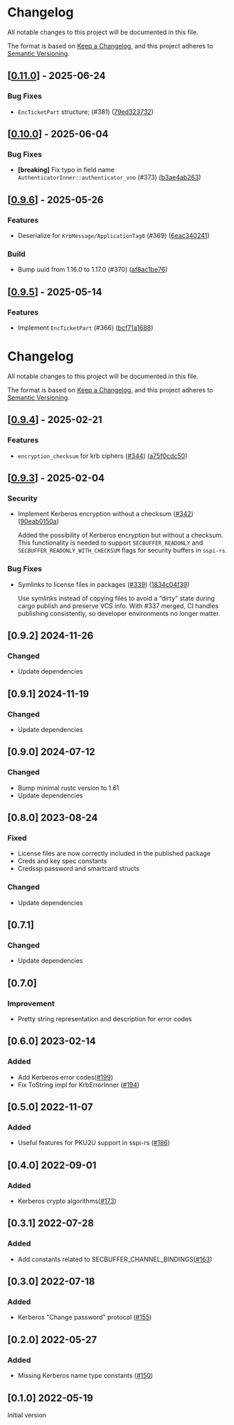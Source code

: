 # Changelog

All notable changes to this project will be documented in this file.

The format is based on [Keep a Changelog](https://keepachangelog.com/en/1.0.0/),
and this project adheres to [Semantic Versioning](https://semver.org/spec/v2.0.0.html).


## [[0.11.0](https://github.com/Devolutions/picky-rs/compare/picky-krb-v0.10.0...picky-krb-v0.11.0)] - 2025-06-24

### <!-- 4 -->Bug Fixes

- `EncTicketPart` structure; (#381) ([79ed323732](https://github.com/Devolutions/picky-rs/commit/79ed323732efbbef18030011ec1926239d8f6175)) 

## [[0.10.0](https://github.com/Devolutions/picky-rs/compare/picky-krb-v0.9.6...picky-krb-v0.10.0)] - 2025-06-04

### <!-- 4 -->Bug Fixes

- **[breaking]** Fix typo in field name `AuthenticatorInner::authenticator_vno` (#373) ([b3ae4ab263](https://github.com/Devolutions/picky-rs/commit/b3ae4ab263234925b42e91d47ae36d52eeae1693)) 

## [[0.9.6](https://github.com/Devolutions/picky-rs/compare/picky-krb-v0.9.5...picky-krb-v0.9.6)] - 2025-05-26

### <!-- 1 -->Features

- Deserialize for `KrbMessage/ApplicationTag0` (#369) ([6eac340241](https://github.com/Devolutions/picky-rs/commit/6eac3402416981409bf1d211bed1ff3b99eaebcf)) 

### <!-- 7 -->Build

- Bump uuid from 1.16.0 to 1.17.0 (#370) ([af8ac1be76](https://github.com/Devolutions/picky-rs/commit/af8ac1be7654fd5b54deb80bb816c7865883bc41)) 

## [[0.9.5](https://github.com/Devolutions/picky-rs/compare/picky-krb-v0.9.4...picky-krb-v0.9.5)] - 2025-05-14

### <!-- 1 -->Features

- Implement `EncTicketPart` (#366) ([bcf71a1688](https://github.com/Devolutions/picky-rs/commit/bcf71a1688a74d2b9c6475c987b48b80b077d361)) 


# Changelog

All notable changes to this project will be documented in this file.

The format is based on [Keep a Changelog](https://keepachangelog.com/en/1.0.0/),
and this project adheres to [Semantic Versioning](https://semver.org/spec/v2.0.0.html).


## [[0.9.4](https://github.com/Devolutions/picky-rs/compare/picky-krb-v0.9.3...picky-krb-v0.9.4)] - 2025-02-21

### <!-- 1 -->Features

- `encryption_checksum` for krb ciphers ([#344](https://github.com/Devolutions/picky-rs/pull/344)) ([a75f0cdc50](https://github.com/Devolutions/picky-rs/commit/a75f0cdc5003d12ba0e6e64fe2385de34da1b32f)) 

## [[0.9.3](https://github.com/Devolutions/picky-rs/compare/picky-krb-v0.9.2...picky-krb-v0.9.3)] - 2025-02-04

### <!-- 0 -->Security

- Implement Kerberos encryption without a checksum ([#342](https://github.com/Devolutions/picky-rs/pull/342)) ([90eab0150a](https://github.com/Devolutions/picky-rs/commit/90eab0150a6645b667ad2eb49085f0de5556ebd2)) 

  Added the possibility of Kerberos encryption but without a checksum.
  This functionality is needed to support `SECBUFFER_READONLY` and
  `SECBUFFER_READONLY_WITH_CHECKSUM` flags for security buffers in `sspi-rs`.

### <!-- 4 -->Bug Fixes

- Symlinks to license files in packages ([#339](https://github.com/Devolutions/picky-rs/pull/339)) ([1834c04f39](https://github.com/Devolutions/picky-rs/commit/1834c04f3930fb1bbf040deb6525b166e378b8aa)) 

  Use symlinks instead of copying files to avoid a “dirty” state during
  cargo publish and preserve VCS info. With #337 merged, CI handles
  publishing consistently, so developer environments no longer matter.


## [0.9.2] 2024-11-26

### Changed

- Update dependencies

## [0.9.1] 2024-11-19

### Changed

- Update dependencies

## [0.9.0] 2024-07-12

### Changed

- Bump minimal rustc version to 1.61
- Update dependencies

## [0.8.0] 2023-08-24

### Fixed

- License files are now correctly included in the published package
- Creds and key spec constants
- Credssp password and smartcard structs

### Changed

- Update dependencies

## [0.7.1]

### Changed

- Update dependencies

## [0.7.0]

### Improvement

- Pretty string representation and description for error codes

## [0.6.0] 2023-02-14

### Added

- Add Kerberos error codes([#199](https://github.com/Devolutions/picky-rs/pull/199))
- Fix ToString impl for KrbErrorInner ([#194](https://github.com/Devolutions/picky-rs/pull/194))

## [0.5.0] 2022-11-07

### Added

- Useful features for PKU2U support in sspi-rs ([#186](https://github.com/Devolutions/picky-rs/pull/186))

## [0.4.0] 2022-09-01

### Added

-  Kerberos crypto algorithms([#173](https://github.com/Devolutions/picky-rs/pull/173))

## [0.3.1] 2022-07-28

### Added

- Add constants related to SECBUFFER_CHANNEL_BINDINGS([#163](https://github.com/Devolutions/picky-rs/pull/163))

## [0.3.0] 2022-07-18

### Added

- Kerberos "Change password" protocol ([#155](https://github.com/Devolutions/picky-rs/pull/155))

## [0.2.0] 2022-05-27

### Added

- Missing Kerberos name type constants ([#150](https://github.com/Devolutions/picky-rs/pull/150))

## [0.1.0] 2022-05-19

Initial version

